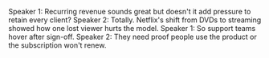 Speaker 1: Recurring revenue sounds great but doesn't it add pressure to retain every client?
Speaker 2: Totally. Netflix's shift from DVDs to streaming showed how one lost viewer hurts the model.
Speaker 1: So support teams hover after sign-off.
Speaker 2: They need proof people use the product or the subscription won't renew.
